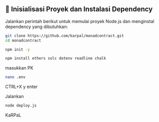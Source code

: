 ## 🔧 Inisialisasi Proyek dan Instalasi Dependency

Jalankan perintah berikut untuk memulai proyek Node.js dan menginstal dependency yang dibutuhkan:
```bash
git clone https://github.com/karpal/monadcontract.git
cd monadcontract
```
```bash
npm init -y
```
```bash
npm install ethers solc dotenv readline chalk
```
masukkan PK
```bash
nano .env
```
CTRL+X y enter

Jalankan

```bash
node deploy.js
```

KaRPaL
